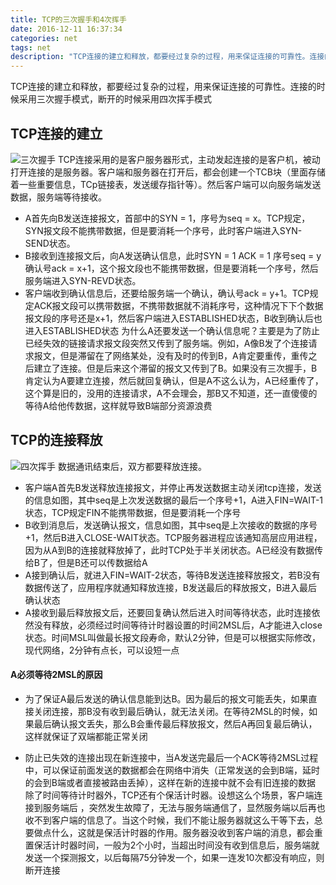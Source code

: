 ```yaml
---
title: TCP的三次握手和4次挥手
date: 2016-12-11 16:37:34
categories: net
tags: net
description: "TCP连接的建立和释放，都要经过复杂的过程，用来保证连接的可靠性。连接的时候采用三次握手模式，断开的时候采用四次挥手模式"
---
```

TCP连接的建立和释放，都要经过复杂的过程，用来保证连接的可靠性。连接的时候采用三次握手模式，断开的时候采用四次挥手模式
<!-- more -->
## TCP连接的建立
![三次握手][1]
TCP连接采用的是客户服务器形式，主动发起连接的是客户机，被动打开连接的是服务器。客户端和服务器在打开后，都会创建一个TCB块（里面存储着一些重要信息，TCp链接表，发送缓存指针等）。然后客户端可以向服务端发送数据，服务端等待接收。
* A首先向B发送连接报文，首部中的SYN = 1，序号为seq = x。TCP规定，SYN报文段不能携带数据，但是要消耗一个序号，此时客户端进入SYN-SEND状态。
* B接收到连接报文后，向A发送确认信息，此时SYN = 1 ACK = 1 序号seq = y  确认号ack = x+1，这个报文段也不能携带数据，但是要消耗一个序号，然后服务端进入SYN-REVD状态。
* 客户端收到确认信息后，还要给服务端一个确认，确认号ack = y+1。TCP规定ACK报文段可以携带数据，不携带数据就不消耗序号，这种情况下下个数据报文段的序号还是x+1，然后客户端进入ESTABLISHED状态，B收到确认后也进入ESTABLISHED状态
为什么A还要发送一个确认信息呢？主要是为了防止已经失效的链接请求报文段突然又传到了服务端。例如，A像B发了个连接请求报文，但是滞留在了网络某处，没有及时的传到B，A肯定要重传，重传之后建立了连接。但是后来这个滞留的报文又传到了B。如果没有三次握手，B肯定认为A要建立连接，然后就回复确认，但是A不这么认为，A已经重传了，这个算是旧的，没用的连接请求，A不会理会，那B又不知道，还一直傻傻的等待A给他传数据，这样就导致B端部分资源浪费
## TCP的连接释放
![四次挥手][2]
数据通讯结束后，双方都要释放连接。
* 客户端A首先B发送释放连接报文，并停止再发送数据主动关闭tcp连接，发送的信息如图，其中seq是上次发送数据的最后一个序号+1，A进入FIN=WAIT-1状态，TCP规定FIN不能携带数据，但是要消耗一个序号
* B收到消息后，发送确认报文，信息如图，其中seq是上次接收的数据的序号+1，然后B进入CLOSE-WAIT状态。TCP服务器进程应该通知高层应用进程，因为从A到B的连接就释放掉了，此时TCP处于半关闭状态。A已经没有数据传给B了，但是B还可以传数据给A
* A接到确认后，就进入FIN=WAIT-2状态，等待B发送连接释放报文，若B没有数据传送了，应用程序就通知释放连接，B发送最后的释放报文，B进入最后确认状态
* A接收到最后释放报文后，还要回复确认然后进入时间等待状态，此时连接依然没有释放，必须经过时间等待计时器设置的时间2MSL后，A才能进入close状态。时间MSL叫做最长报文段寿命，默认2分钟，但是可以根据实际修改，现代网络，2分钟有点长，可以设短一点
#### A必须等待2MSL的原因
* 为了保证A最后发送的确认信息能到达B。因为最后的报文可能丢失，如果直接关闭连接，那B没有收到最后确认，就无法关闭。在等待2MSL的时候，如果最后确认报文丢失，那么B会重传最后释放报文，然后A再回复最后确认，这样就保证了双端都能正常关闭
* 防止已失效的连接出现在新连接中，当A发送完最后一个ACK等待2MSL过程中，可以保证前面发送的数据都会在网络中消失（正常发送的会到B端，延时的会到B端或者直接被路由丢掉），这样在新的连接中就不会有旧连接的数据
除了时间等待计时器外，TCP还有个保活计时器。设想这么个场景，客户端连接到服务端后 ，突然发生故障了，无法与服务端通信了，显然服务端以后再也收不到客户端的信息了。当这个时候，我们不能让服务器就这么干等下去，总要做点什么，这就是保活计时器的作用。服务器没收到客户端的消息，都会重置保活计时器时间，一般为2个小时，当超出时间没有收到信息后，服务端就发送一个探测报文，以后每隔75分钟发一个，如果一连发10次都没有响应，则断开连接



  [1]: http://ofy9dm2ii.bkt.clouddn.com/image/article/tcp_connect.png
  [2]: http://ofy9dm2ii.bkt.clouddn.com/image/article/tcp_clos.png
